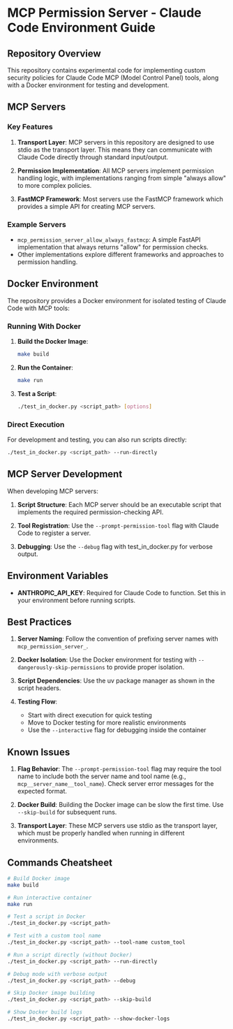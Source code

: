 # MCP Permission Server - Claude Code Environment Guide

## Repository Overview

This repository contains experimental code for implementing custom security policies for Claude Code MCP (Model Control Panel) tools, along with a Docker environment for testing and development.

## MCP Servers

### Key Features

1. **Transport Layer**: MCP servers in this repository are designed to use stdio as the transport layer. This means they can communicate with Claude Code directly through standard input/output.

2. **Permission Implementation**: All MCP servers implement permission handling logic, with implementations ranging from simple "always allow" to more complex policies.

3. **FastMCP Framework**: Most servers use the FastMCP framework which provides a simple API for creating MCP servers.

### Example Servers

- `mcp_permission_server_allow_always_fastmcp`: A simple FastAPI implementation that always returns "allow" for permission checks.
- Other implementations explore different frameworks and approaches to permission handling.

## Docker Environment

The repository provides a Docker environment for isolated testing of Claude Code with MCP tools:

### Running With Docker

1. **Build the Docker Image**: 
   ```bash
   make build
   ```

2. **Run the Container**: 
   ```bash
   make run
   ```

3. **Test a Script**: 
   ```bash
   ./test_in_docker.py <script_path> [options]
   ```

### Direct Execution

For development and testing, you can also run scripts directly:

```bash
./test_in_docker.py <script_path> --run-directly
```

## MCP Server Development

When developing MCP servers:

1. **Script Structure**: Each MCP server should be an executable script that implements the required permission-checking API.

2. **Tool Registration**: Use the `--prompt-permission-tool` flag with Claude Code to register a server.

3. **Debugging**: Use the `--debug` flag with test_in_docker.py for verbose output.

## Environment Variables

- **ANTHROPIC_API_KEY**: Required for Claude Code to function. Set this in your environment before running scripts.

## Best Practices

1. **Server Naming**: Follow the convention of prefixing server names with `mcp_permission_server_`.

2. **Docker Isolation**: Use the Docker environment for testing with `--dangerously-skip-permissions` to provide proper isolation.

3. **Script Dependencies**: Use the uv package manager as shown in the script headers.

4. **Testing Flow**: 
   - Start with direct execution for quick testing
   - Move to Docker testing for more realistic environments
   - Use the `--interactive` flag for debugging inside the container

## Known Issues

1. **Flag Behavior**: The `--prompt-permission-tool` flag may require the tool name to include both the server name and tool name (e.g., `mcp__server_name__tool_name`). Check server error messages for the expected format.

2. **Docker Build**: Building the Docker image can be slow the first time. Use `--skip-build` for subsequent runs.

3. **Transport Layer**: These MCP servers use stdio as the transport layer, which must be properly handled when running in different environments.

## Commands Cheatsheet

```bash
# Build Docker image
make build

# Run interactive container
make run

# Test a script in Docker
./test_in_docker.py <script_path>

# Test with a custom tool name
./test_in_docker.py <script_path> --tool-name custom_tool

# Run a script directly (without Docker)
./test_in_docker.py <script_path> --run-directly

# Debug mode with verbose output
./test_in_docker.py <script_path> --debug

# Skip Docker image building
./test_in_docker.py <script_path> --skip-build

# Show Docker build logs
./test_in_docker.py <script_path> --show-docker-logs
```